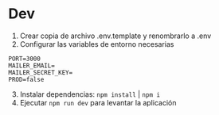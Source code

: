# Dev
1. Crear copia de archivo .env.template y renombrarlo a .env
2. Configurar las variables de entorno necesarias
```
PORT=3000
MAILER_EMAIL=
MAILER_SECRET_KEY=
PROD=false
```
3. Instalar dependencias: ```npm install``` | ```npm i```
4. Ejecutar ```npm run dev``` para levantar la aplicación
